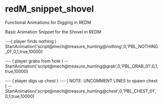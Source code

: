 # redM_snippet_shovel
Functional Animations for Digging in REDM  

Basic Animation Snippet for the Shovel in REDM

---( player finds nothing )
StartAnimation('script@mech@treasure_hunting@nothing',0,'PBL_NOTHING_01',0,1,true,10000)

--- ( player grabs from hole )
-- StartAnimation('script@mech@treasure_hunting@grab',0,'PBL_GRAB_01',0,1,true,10000)

--- ( player digs up chest ) 
--- ( NOTE: UNCOMMENT LINES to spawn chest )
-- StartAnimation('script@mech@treasure_hunting@chest',0,'PBL_CHEST_01',0,1,true,10000)
